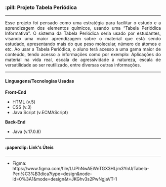 <h3>:pill: Projeto Tabela Periódica</h3>

<hr>

<p align="justify">
  Esse projeto foi pensado como uma estratégia para facilitar o estudo e a aprendizagem dos elementos químicos, usando uma “Tabela Periódica Informativa”. O sistema da Tabela Periódica seria usado por estudantes, visando uma maior aprendizagem sobre o material que está sendo estudado, apresentando mais do que peso molecular, número de átomos e etc. Ao usar a Tabela Periódica, o aluno terá acesso a uma gama maior de conteúdo, tendo acesso a informações como por exemplo: Aplicações do material na vida real, escala de agressividade à natureza, escala de versatilidade ao ser reutilizado, entre diversas outras informações.
</p>

<hr>

<h4>Linguagens/Tecnologias Usadas</h4>

<b> Front-End </b>
<ul>
  <li>HTML (v.5)</li>
  <li>CSS (v.3)</li>
  <li>Java Script (v.ECMAScript)</li>
</ul>
</div>

<b> Back-End </b>
<ul>
  <li>Java (v.17.0.8)</li>
</ul>

<hr>

<h4>:paperclip: Link's Úteis</h4>

<hr>

<ul>
  <li>Figma: https://www.figma.com/file/LUPhNwAEWnTGX3HLjm3YnU/Tabela-Peri%C3%B3dica?type=design&node-id=0%3A1&mode=design&t=JKGhv3s2PwNgjaVT-1</li>
</ul>
